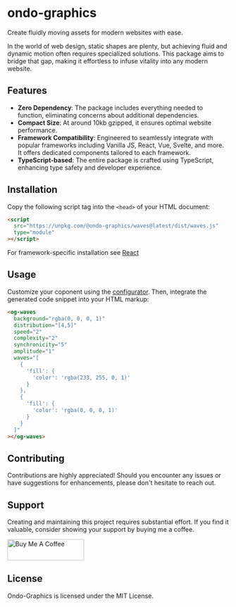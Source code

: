 # ondo-graphics

Create fluidly moving assets for modern websites with ease.

In the world of web design, static shapes are plenty, but achieving fluid and dynamic motion often requires specialized solutions. This package aims to bridge that gap, making it effortless to infuse vitality into any modern website.

## Features

- **Zero Dependency**: The package includes everything needed to function, eliminating concerns about additional dependencies.
- **Compact Size**: At around 10kb gzipped, it ensures optimal website performance.
- **Framework Compatibility**: Engineered to seamlessly integrate with popular frameworks including Vanilla JS, React, Vue, Svelte, and more. It offers dedicated components tailored to each framework.
- **TypeScript-based**: The entire package is crafted using TypeScript, enhancing type safety and developer experience.

## Installation

Copy the following script tag into the `<head>` of your HTML document:

```html
<script
  src="https://unpkg.com/@ondo-graphics/waves@latest/dist/waves.js"
  type="module"
></script>
```

For framework-specific installation see [React](https://github.com/BajcarM/ondo-graphics/tree/main/packages/waves-react)

## Usage

Customize your coponent using the [configurator](https://www.ondo.graphics/). Then, integrate the generated code snippet into your HTML markup:

```html
<og-waves
  background="rgba(0, 0, 0, 1)"
  distribution="[4,5]"
  speed="2"
  complexity="2"
  synchronicity="5"
  amplitude="1"
  waves="[
    {
      'fill': {
        'color': 'rgba(233, 255, 0, 1)'
      }
    },
    {
      'fill': {
        'color': 'rgba(0, 0, 0, 1)'
      }
    }
  ]"
></og-waves>
```

## Contributing

Contributions are highly appreciated! Should you encounter any issues or have suggestions for enhancements, please don't hesitate to reach out.

## Support

Creating and maintaining this project requires substantial effort. If you find it valuable, consider showing your support by buying me a coffee.

[<a href="https://www.buymeacoffee.com/bajcarmx" target="_blank"><img src="https://cdn.buymeacoffee.com/buttons/v2/default-yellow.png" alt="Buy Me A Coffee" height="48" width="174"></a>](https://www.buymeacoffee.com/bajcarmx)

## License

Ondo-Graphics is licensed under the MIT License.
